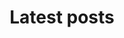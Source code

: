 ---
title: "Latest posts"
description: "We don’t just design and develop. Sometimes we also write down words. Here we share our insights and findings from our daily work at Fintory."
---
